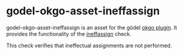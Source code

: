 godel-okgo-asset-ineffassign
============================
godel-okgo-asset-ineffassign is an asset for the gödel [okgo plugin](https://github.com/palantir/okgo). It provides the
functionality of the [ineffassign](https://github.com/gordonklaus/ineffassign) check.

This check verifies that ineffectual assignments are not performed.
